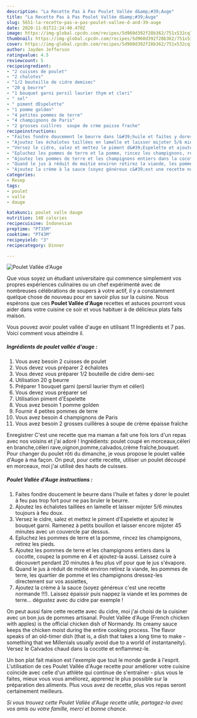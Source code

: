 ```yaml
---
description: "La Recette Pas à Pas Poulet Vallée d&amp;#39;Auge"
title: "La Recette Pas à Pas Poulet Vallée d&amp;#39;Auge"
slug: 5651-la-recette-pas-a-pas-poulet-vallee-d-and-39-auge
date: 2020-11-01T22:24:40.470Z
image: https://img-global.cpcdn.com/recipes/5d960d392f28b362/751x532cq70/poulet-vallee-dauge-photo-principale-de-la-recette.jpg
thumbnail: https://img-global.cpcdn.com/recipes/5d960d392f28b362/751x532cq70/poulet-vallee-dauge-photo-principale-de-la-recette.jpg
cover: https://img-global.cpcdn.com/recipes/5d960d392f28b362/751x532cq70/poulet-vallee-dauge-photo-principale-de-la-recette.jpg
author: Jayden Jefferson
ratingvalue: 4.5
reviewcount: 5
recipeingredient:
- "2 cuisses de poulet"
- "2 chalotes"
- "1/2 bouteille de cidre demisec"
- "20 g beurre"
- "1 bouquet garni persil laurier thym et cleri"
- " sel"
- " piment dEspelette"
- "1 pomme golden"
- "4 petites pommes de terre"
- "4 champignons de Paris"
- "2 grosses cuillres  soupe de crme paisse frache"
recipeinstructions:
- "Faites fondre doucement le beurre dans l&#39;huile et faites y dorer le poulet à feu pas trop fort pour ne pas bruler le beurre."
- "Ajoutez les échalotes taillées en lamelle et laisser mijoter 5/6 minutes toujours à feu doux."
- "Versez le cidre, salez et mettez le piment d&#39;Espelette et ajoutez le bouquet garni. Ramenez à petits bouillon et laisser encore mijoter 45 minutes avec un couvercle par dessus."
- "Epluchez les pommes de terre et la pomme, rincez les champignons, retirez les pieds."
- "Ajoutez les pommes de terre et les champignons entiers dans la cocotte, coupez la pomme en 4 et ajoutez-la aussi. Laissez cuire à découvert pendant 20 minutes à feu plus vif pour que le jus s&#39;évapore."
- "Quand le jus à réduit de moitié environ retirez la viande, les pommes de terre, les quartier de pomme et les champignons dressez-les directement sur vos assiettes,"
- "Ajoutez la crème à la sauce (soyez généreux c&#39;est une recette normande !!!). Laissez épaissir puis nappez la viande et les pommes de terre... dégustez avec du cidre par exemple !"
categories:
- Resep
tags:
- poulet
- valle
- dauge

katakunci: poulet valle dauge 
nutrition: 140 calories
recipecuisine: Indonesian
preptime: "PT35M"
cooktime: "PT43M"
recipeyield: "3"
recipecategory: Dinner

---
```



![Poulet Vallée d&#39;Auge](https://img-global.cpcdn.com/recipes/5d960d392f28b362/751x532cq70/poulet-vallee-dauge-photo-principale-de-la-recette.jpg)

Que vous soyez un étudiant universitaire qui commence simplement vos propres expériences culinaires ou un chef expérimenté avec de nombreuses célébrations de soupers à votre actif, il y a constamment quelque chose de nouveau pour en savoir plus sur la cuisine. Nous espérons que ces <strong> Poulet Vallée d&#39;Auge </strong> recettes et astuces pourront vous aider dans votre cuisine ce soir et vous habituer à de délicieux plats faits maison.

<!--inarticleads1-->

Vous pouvez avoir poulet vallée d&#39;auge en utilisant 11 Ingrédients et 7 pas. Voici comment vous atteindre il.

##### Ingrédients de poulet vallée d&#39;auge :

1. Vous avez besoin 2 cuisses de poulet
1. Vous devez vous préparer 2 échalotes
1. Vous devez vous préparer 1/2 bouteille de cidre demi-sec
1. Utilisation 20 g beurre
1. Préparer 1 bouquet garni (persil laurier thym et céleri)
1. Vous devez vous préparer  sel
1. Utilisation  piment d&#39;Espelette
1. Vous avez besoin 1 pomme golden
1. Fournir 4 petites pommes de terre
1. Vous avez besoin 4 champignons de Paris
1. Vous avez besoin 2 grosses cuillères à soupe de crème épaisse fraîche


Enregistrer C&#39;est une recette que ma maman a fait une fois lors d&#39;un repas avec nos voisins et j&#39;ai adoré ! Ingrédients: poulet coupé en morceaux,céleri en branche,céleri rave,oignon,pomme,calvados,crème fraîche,bouquet. Pour changer du poulet rôti du dimanche, je vous propose le poulet vallée d&#39;Auge à ma façon. On peut, pour cette recette, utiliser un poulet découpé en morceaux, moi j&#39;ai utilisé des hauts de cuisses. 

<!--inarticleads2-->

##### Poulet Vallée d&#39;Auge instructions :

1. Faites fondre doucement le beurre dans l&#39;huile et faites y dorer le poulet à feu pas trop fort pour ne pas bruler le beurre.
1. Ajoutez les échalotes taillées en lamelle et laisser mijoter 5/6 minutes toujours à feu doux.
1. Versez le cidre, salez et mettez le piment d&#39;Espelette et ajoutez le bouquet garni. Ramenez à petits bouillon et laisser encore mijoter 45 minutes avec un couvercle par dessus.
1. Epluchez les pommes de terre et la pomme, rincez les champignons, retirez les pieds.
1. Ajoutez les pommes de terre et les champignons entiers dans la cocotte, coupez la pomme en 4 et ajoutez-la aussi. Laissez cuire à découvert pendant 20 minutes à feu plus vif pour que le jus s&#39;évapore.
1. Quand le jus à réduit de moitié environ retirez la viande, les pommes de terre, les quartier de pomme et les champignons dressez-les directement sur vos assiettes,
1. Ajoutez la crème à la sauce (soyez généreux c&#39;est une recette normande !!!). Laissez épaissir puis nappez la viande et les pommes de terre... dégustez avec du cidre par exemple !


On peut aussi faire cette recette avec du cidre, moi j&#39;ai choisi de la cuisiner avec un bon jus de pommes artisanal. Poulet Vallée d&#39;Auge (French chicken with apples) is the official chicken dish of Normandy. Its creamy sauce keeps the chicken moist during the entire cooking process. The flavor speaks of an old-timer dish (that is, a dish that takes a long time to make - something that we Millenials usually avoid due to a world of instantaneity). Versez le Calvados chaud dans la cocotte et enflammez-le. 

<!--inarticleads1-->

<p>
Un bon plat fait maison est l'exemple que tout le monde garde à l'esprit. L'utilisation de ces Poulet Vallée d&#39;Auge recette pour améliorer votre cuisine coïncide avec celle d'un athlète qui continue de s'entraîner - plus vous le faites, mieux vous vous améliorez, apprenez le plus possible sur la préparation des aliments. Plus vous avez de recette, plus vos repas seront certainement meilleurs.
</p>

<p>
<i>Si vous trouvez cette Poulet Vallée d&#39;Auge recette utile, partagez-la avec vos amis ou votre famille, merci et bonne chance.</i>
</p>
